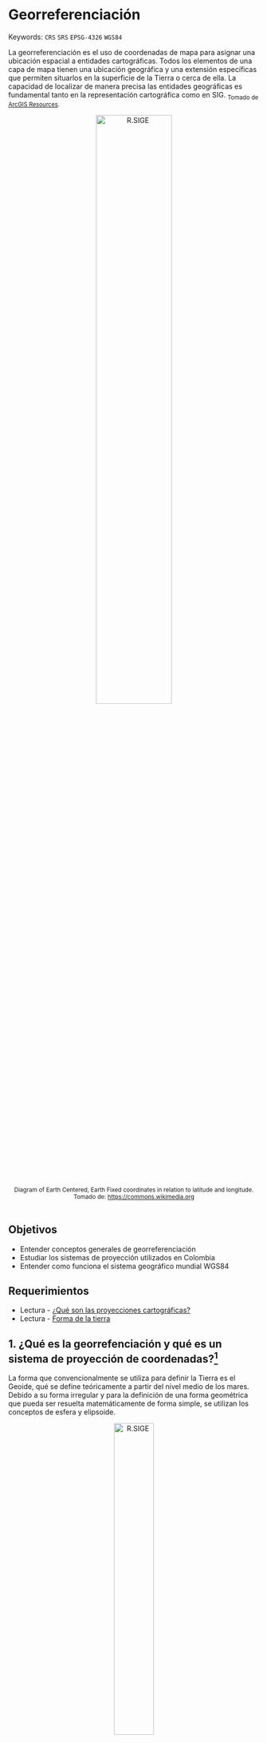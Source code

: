 # Georreferenciación
Keywords: `CRS` `SRS` `EPSG-4326` `WGS84`

La georreferenciación es el uso de coordenadas de mapa para asignar una ubicación espacial a entidades cartográficas. Todos los elementos de una capa de mapa tienen una ubicación geográfica y una extensión específicas que permiten situarlos en la superficie de la Tierra o cerca de ella. La capacidad de localizar de manera precisa las entidades geográficas es fundamental tanto en la representación cartográfica como en SIG. <sub>Tomado de [ArcGIS Resources](https://resources.arcgis.com/es/help/getting-started/articles/026n0000000s000000.htm).</sub>

<div align="center"><img src="graph/ECEF.svg" alt="R.SIGE" width="55%" border="0" /><sub><br>Diagram of Earth Centered, Earth Fixed coordinates in relation to latitude and longitude.<br>Tomado de: <a href="https://commons.wikimedia.org/wiki/File:ECEF.svg">https://commons.wikimedia.org</a></sub><br><br></div>


## Objetivos

* Entender conceptos generales de georreferenciación
* Estudiar los sistemas de proyección utilizados en Colombia
* Entender como funciona el sistema geográfico mundial WGS84


## Requerimientos

* Lectura - [¿Qué son las proyecciones cartográficas?](https://resources.arcgis.com/es/help/main/10.1/index.html#//003r00000001000000)
* Lectura - [Forma de la tierra](https://es.wikipedia.org/wiki/Forma_de_la_Tierra)


## 1. ¿Qué es la georrefenciación y qué es un sistema de proyección de coordenadas?[^1]

La forma que convencionalmente se utiliza para definir la Tierra es el Geoide, qué se define teóricamente a partir del nivel medio de los mares. Debido a su forma irregular y para la definición de una forma geométrica que pueda ser resuelta matemáticamente de forma simple, se utilizan los conceptos de esfera y elipsoide.

<div align="center"><img src="graph/Topografia-geoide-y-elipsoide.png" alt="R.SIGE" width="40%" border="0" /><sub><br>Relaciones geométricas entre la superficie topográfica de la Tierra, el geoide y el elipsoide, necesarias para una cartografía de precisión<br>Tomado de: <a href="http://www.albireotopografia.es/topografia-basica-iii-la-forma-de-la-tierra/">www.albireotopografia.es</a></sub><br><br></div>

La georreferenciación es el proceso utilizado para determinar la posición de un objeto o un conjunto de datos mediante un sistema de coordenadas referidas a la superficie terrestre. Los sistemas de coordenadas son un conjunto de parámetros que permiten definir inequívocamente la posición de cualquier punto en un espacio geométrico respecto a un punto denominado origen.

La correcta descripción de la ubicación y la forma de entidades requiere un marco para definir ubicaciones del mundo real. Un sistema de coordenadas geográficas se utiliza para asignar ubicaciones geográficas a los objetos. Un sistema de coordenadas de latitud-longitud global es uno de esos marcos. Otro marco es un sistema de coordenadas cartesianas o planas que surge a partir del marco global.

Los mapas representan ubicaciones en la superficie de la Tierra que utilizan cuadrículas, gratículas y marcas de graduación con etiquetas de diversas ubicaciones terrestres (tanto en medidas de latitud-longitud como en sistemas de coordenadas proyectadas -como metros de UTM-). Los elementos geográficos incluidos en diversas capas de un mapa se trazan en un orden específico (uno sobre otro) para la extensión del mapa determinada.

Los datasets o conjuntos de datos SIG, incluyen ubicaciones de coordenadas dentro de un sistema de coordenadas cartesianas o globales para registrar ubicaciones y formas geográficas. De este modo, es posible superponer capas de datos SIG sobre la superficie de la Tierra.


### 1.1. Latitud y longitud
<sub>Referencia: tomado de https://resources.arcgis.com</sub>

Un método para describir la posición de una ubicación geográfica en la superficie de la Tierra consiste en utilizar mediciones esféricas de latitud y longitud. Estas son mediciones de los ángulos (en grados) desde el centro de la Tierra hasta un punto en su superficie. Este tipo de sistema de referencia de coordenadas generalmente se denomina sistema de coordenadas geográficas.

<div align="center"><img src="graph/LatitudeLongitude.png" alt="R.SIGE" width="30%" border="0" /><sub><br>Latitud t Longitud<br>Tomado de: <a href="https://resources.arcgis.com/es/help/getting-started/articles/026n0000000s000000.htm">https://resources.arcgis.com</a></sub><br><br></div>

La longitud mide ángulos en una dirección este-oeste. Las mediciones de longitud comúnmente se basan en el meridiano de Greenwich, que es una línea imaginaria que realiza un recorrido desde el Polo Norte, a través de Greenwich, Inglaterra, hasta el Polo Sur. Este ángulo es de longitud 0. El oeste del meridiano de Greenwich por lo general se registra como longitud negativa y el este, como longitud positiva. Por ejemplo, la ubicación de Los Angeles, California, tiene una latitud de aproximadamente +33 grados, 56 minutos y una longitud de -118 grados, 24 minutos.

<div align="center"><img src="graph/ParallelsMeridians.png" alt="R.SIGE" width="40%" border="0" /><sub><br>Latitud t Longitud<br>Tomado de: <a href="https://resources.arcgis.com/es/help/getting-started/articles/026n0000000s000000.htm">https://resources.arcgis.com</a></sub><br><br></div>

Si bien la longitud y la latitud se pueden ubicar en posiciones exactas de la superficie de la Tierra, no proporcionan unidades de medición uniformes de longitud y distancia. Solo a lo largo del ecuador la distancia que representa un grado de longitud se aproxima a la distancia que representa un grado de latitud. Esto se debe a que el ecuador es la única línea paralela que es tan extensa como el meridiano. 

> Los círculos con el mismo radio que la Tierra esférica se denominan círculos grandes. El ecuador y todos los meridianos conforman círculos grandes.

Por encima y por debajo del ecuador, los círculos que definen las líneas paralelas de latitud se vuelven gradualmente más pequeños hasta que se convierten en un solo punto en los Polos Norte y Sur donde convergen los meridianos. Mientras los meridianos convergen hacia los polos, la distancia que representa un grado de longitud disminuye a cero. 

> En el esferoide de Clarke 1866, un grado de longitud en el ecuador equivale a 111,321 kilómetros, mientras que a una latitud de 60° solo equivale a 55,802 kilómetros. Ya que los grados de latitud y longitud no poseen una longitud estándar, no es posible medir distancias o áreas en forma precisa o visualizar datos fácilmente en un mapa plano o una pantalla de ordenador. Utilizar muchas aplicaciones (aunque no todas) de representación cartográfica y análisis SIG a menudo requiere un marco de coordenadas planas más estable, que suministran los sistemas de coordenadas proyectadas. De forma alternativa, algunos de los algoritmos utilizados para los operadores espaciales tienen en cuenta el comportamiento geométrico de los sistemas de coordenadas esféricas (geográficas).

### 1.2. Proyecciones de mapa a través de coordenadas cartesianas
<sub>Referencia: tomado de https://resources.arcgis.com</sub>

Un sistema de coordenadas proyectadas es cualquier sistema de coordenadas diseñado para una superficie llana, como un mapa impreso o una pantalla de ordenador.

Los sistemas de coordenadas cartesianas en 2D y 3D brindan el mecanismo para describir la ubicación y la forma geográfica de las entidades utilizando los valores x e y (y, como podrá leer más adelante, utilizando columnas y filas en rásteres).

El sistema de coordenadas cartesianas utiliza dos ejes: uno horizontal (x), que representa el este y el oeste, y otro vertical (y), que representa el norte y el sur. El punto de intersección de los ejes se denomina el origen. Las ubicaciones de los objetos geográficos se definen en relación al origen, utilizando la notación (x,y), donde x se refiere a la distancia del eje horizontal, e y se refiere a la distancia del eje vertical. El origen se define como (0,0).

En la ilustración que se muestra a continuación, la notación (4,3) registra un punto que se encuentra cuatro unidades por encima en x y tres unidades por encima en y desde el origen.

<div align="center"><img src="graph/CartesianCoordinates.png" alt="R.SIGE" width="20%" border="0" /><sub><br>Latitud t Longitud<br>Tomado de: <a href="https://resources.arcgis.com/es/help/getting-started/articles/026n0000000s000000.htm">https://resources.arcgis.com</a></sub><br><br></div>


### 1.3. Sistemas de coordenadas en 3D
<sub>Referencia: tomado de https://resources.arcgis.com</sub>

Cada vez más sistemas de coordenadas proyectadas utilizan un valor z para medir la elevación por encima o por debajo del nivel del mar.

En la ilustración que se muestra a continuación, la notación (2,3,4) registra un punto que está dos unidades por encima de x y tres unidades por encima de y desde el origen, y cuya elevación está cuatro unidades por encima de la superficie de la Tierra (4 metros por encima del nivel del mar).

<div align="center"><img src="graph/3DCoordinates.png" alt="R.SIGE" width="30%" border="0" /><sub><br>Latitud t Longitud<br>Tomado de: <a href="https://resources.arcgis.com/es/help/getting-started/articles/026n0000000s000000.htm">https://resources.arcgis.com</a></sub><br><br></div>


### 1.4. Propiedades y distorsión en proyecciones del mapa  
<sub>Referencia: tomado de https://resources.arcgis.com</sub>

Debido a que la Tierra generalmente es considerada esférica, uno de los desafíos que deben afrontar los cartógrafos o profesionales de SIG es cómo representar al mundo real por medio de un sistema de coordenadas llanas o planas. Para poder comprender el dilema, piense cómo aplanaría una pelota de básquetbol; esto no se puede hacer sin distorsionar su forma o crear áreas de discontinuidad. El proceso de aplanamiento de la Tierra se denomina proyección, de ahí el término proyección de mapas.

Un sistema de coordenadas proyectadas se define sobre una superficie plana de dos dimensiones. Las coordenadas proyectadas se pueden definir en 2D (x,y) o 3D (x,y,z), donde las mediciones x,y representan la ubicación en la superficie de la Tierra y z representaría la altura por encima o por debajo del nivel del mar.

<div align="center"><img src="graph/ProjectionFamilies.png" alt="R.SIGE" width="40%" border="0" /><sub><br>Latitud t Longitud<br>Tomado de: <a href="https://resources.arcgis.com/es/help/getting-started/articles/026n0000000s000000.htm">https://resources.arcgis.com</a></sub><br><br></div>

<div align="center"><img src="graph/ProjectionDistortion.png" alt="R.SIGE" width="35%" border="0" /><sub><br>Latitud t Longitud<br>Tomado de: <a href="https://resources.arcgis.com/es/help/getting-started/articles/026n0000000s000000.htm">https://resources.arcgis.com</a></sub><br><br></div>

A diferencia de un sistema de coordenadas geográficas, un sistema de coordenadas proyectadas posee longitudes, ángulos y áreas constantes en las dos dimensiones. Sin embargo, todas las proyecciones de mapa que representan la superficie de la Tierra como un mapa plano crean distorsiones en algún aspecto de la distancia, el área, la forma o la dirección.

Como usuarios SIG, debemos lidiar con estas limitaciones utilizando proyecciones de mapa que se adaptan al uso previsto, su ubicación geográfica específica y la extensión deseada. El software SIG también puede transformar la información entre sistemas de coordenadas distintos para admitir la integración de datasets guardados en sistemas de coordenadas que difieren y para respaldar diversos flujos de trabajo fundamentales.

Muchas proyecciones de mapas están diseñadas para fines específicos. Se podría usar una proyección de mapa para preservar la forma y otra para preservar el área (proyecciones conformes frente a proyecciones de áreas equivalentes).

Estas propiedades (la proyección de mapa, junto con esferoide y datum) se convierten en parámetros importantes en la definición del sistema de coordenadas para cada dataset SIG y cada mapa. Al registrar descripciones detalladas de estas propiedades para cada dataset SIG, los equipos pueden volver a proyectar y transformar las ubicaciones geográficas de los elementos de dataset aleatoriamente en cualquier sistema de coordenadas adecuado. Por lo tanto, es posible integrar y combinar información de múltiples capas SIG independientemente de sus sistemas de coordenadas. Esta es una función fundamental de los sistemas SIG. La ubicación precisa comprende la base de casi todas las operaciones SIG.


## 2. Sistemas de referencia y proyección cartográfica en Colombia

Las coordenadas determinadas para el desarrollo de proyectos que requieran datos espaciales deben estar ligadas al **Marco Geocéntrico Nacional de Referencias – MAGNA**, razón por lo cual es necesario regirse por las **“Técnicas de georreferenciación para levantamientos topográficos ligados a MAGNA”** expedidos por el Instituto Geográfico Agustín Codazzi – IGAC.


### 2.1. Sistema de referencia horizontal datum MAGNA-SIRGAS, EPSG:4686

Mediante resolución No. 068 de 2005 se adoptó como único datum oficial de Colombia el Marco Geocéntrico Nacional de Referencia MAGNA (Según resolución MAGNA-SIRGAS), cuyos parámetros son:

<div align="center">

| Parámetro o constante                                                                                                                             | Valor                                            |
|:--------------------------------------------------------------------------------------------------------------------------------------------------|:-------------------------------------------------|
| Código [EPSG](https://en.wikipedia.org/wiki/EPSG_Geodetic_Parameter_Dataset)                                                                      | 4686                                             |
| Primer meridiano                                                                                                                                  | Greenwich 0,000000000000000000 Grados decimales  |
| [Datum geodésico](https://es.wikipedia.org/wiki/Sistema_de_referencia_geod%C3%A9sico)                                                             | MAGNA_SIRGAS                                     |
| [Elipsoide](https://es.wikipedia.org/wiki/Elipsoide)                                                                                              | GRS 1980                                         |
| Semieje mayor (a), metros                                                                                                                         | 6378137                                          |
| Semieje menor (b), metros                                                                                                                         | 6356752.314                                      |
| Aplanamiento inverso o recíproco (1/f), f = (a - b) / a                                                                                           | 298.2572201                                      |
| [ITRF](https://en.wikipedia.org/wiki/International_Terrestrial_Reference_System_and_Frame) - International Terrestrial Reference System and Frame | 1994, Época 1995.4                               |

</div>

> Los valores del semieje mayor y semieje menor corresponden a los parámetros del elipsoide.

<div align="center"><img src="graph/EPSG4686.png" alt="R.SIGE" width="70%" border="0" /><sub><br>Visualización de sistema de proyección usando QGIS <br>Tomado de: <a href="https://qgis.org/">https://qgis.org/</a></sub><br><br></div>


### 2.2. Sistema de referencia vertical

Las alturas estarán referidas al nivel medio del mar definidas por el mareógrafo de Buenaventura.

[Red de Vértices Pasivos y de Control Vertical](https://redgeodesica.igac.gov.co/redes/redes_interna/red_pasiva_nivelacion.html): Es la red compuesta de vértices materializados en campo en monumentaciones tipo mojones, pilastras, incrustaciones y obeliscos. En el caso colombiano, los datos coordenados de la Red Geodésica GNSS Nacional Pasiva, se encuentran vinculados al IRTF 2014, época de referencia 2018.0 y elipsoide GRS-80.


### 2.3. Proyección cartográfica por orígenes, EPSG: 3114 a 3118

La proyección cartográfica, que consiste en la representación de la superficie terrestre sobre un plano, mediante un sistema bidimensional de coordenadas rectangulares, que muestra la correspondencia biunívoca entre los puntos de la superficie terrestre (φ, λ) y sus equivalentes sobre un plano de proyección (N, E), se ha establecido para Colombia usando el sistema Gauss – Krüger, el cual consiste en una representación conforme del elipsoide sobre un plano; es decir, que el ángulo formado entre dos líneas sobre la superficie terrestre se mantiene al ser estas proyectadas sobre un plano. Los meridianos y paralelos se interceptan perpendicularmente, pero no son líneas rectas, sino curvas complejas, excepto el meridiano central (de tangencia) y el paralelo de referencia. La escala de representación permanece constante sobre el meridiano central; pero esta varía al alejarse de aquel, introduciendo deformaciones en función de la longitud (λ). Por tal razón, el desarrollo de la proyección se controla mediante husos, que en el caso de Colombia se extienden al lado y lado del meridiano central.

<div align="center"><img src="graph/SRSGaussKruger.png" alt="R.SIGE" width="60%" border="0" /><sub><br>Sistema de proyección cartográfica Gauss-Krüger<br>Tomado de: <a href="https://www.researchgate.net/figure/Figura-20-Sistema-de-proyeccion-cartografica-Gauss-Kruger_fig9_277276925">https://www.researchgate.net</a></sub><br><br></div>

El sistema de proyección UTM (Universal Transverse Mercator) corresponde con el de Gauss – Krüger, solo que utiliza un factor de escala equivalente a m= 0,9996 para el meridiano central y husos de 6°.

En Colombia, el origen principal de coordenadas Gauss – Krüger se definió en la pilastra sur del observatorio Astronómico de Bogotá, asignándole los valores N= 1000000 m y E= 1000000 m. Los orígenes complementarios se han establecido a 3º y 6º de longitud al este y oeste de dicho punto. Este sistema se utiliza para la elaboración de cartografía a escalas menores que 1: 1.500.000, donde se proyecta la totalidad del territorio nacional. También se utiliza para cartografía a escalas entre 1: 10.000 y 1: 500.000 de las zonas pobladas comprendidas en la zona de 3º correspondiente.

<div align="center">

Coordenadas elipsoidales MAGNA – SIRGAS de los orígenes Gauss – Krüger en Colombia

Latitud origen definida para todos los orígenes (N)

|  Grados  |  Minutos  |  Segundos  | Grados decimales  |
|:--------:|:---------:|:----------:|:------------------|
|    4     |    35     |  46.3215   | 4.59620041666667  |

Longitudes por cada orígen (W)

| Origen                 | Grados  |  Minutos  |  Segundos  | Grados decimales  | EPSG  |
|:-----------------------|:-------:|:---------:|:----------:|:------------------|:-----:|
| MAGNA_OrigenEsteEste   |   -68   |     4     |  39.0285   | -68.0775079166666 | 3118  |
| MAGNA_OrigenEste       |   -71   |     4     |  39.0285   | -71.0775079166666 | 3117  |
| MAGNA_OrigenBogota     |   -74   |     4     |  39.0285   | -74.0775079166666 | 3116  |
| MAGNA_OrigenOeste      |   -77   |     4     |  39.0285   | -77.0775079166666 | 3115  |
| MAGNA_OrigenOesteOeste |   -80   |     4     |  39.0285   | -80.0775079166666 | 3114  |

Coordenadas Gauss – Krüger

|  Falso norte (m)  |  False este (m)   |
|:-----------------:|:-----------------:|
|      1000000      |      1000000      |

</div>

> Dado el requerimiento propio de la proyección Gauss – Krüger de introducir varios orígenes para la representación cartográfica del territorio colombiano, pueden presentarse puntos diferentes con valores de coordenadas idénticos, de allí debe prestarse especial atención al huso o zona en la que se encuentra el punto de interés, de modo que se eviten incongruencias al obtener coordenadas geográficas a partir de las planas (N, E).

<div align="center"><img src="graph/IGACOrigenesGaussGruger.png" alt="R.SIGE" width="50%" border="0" /><sub><br>Orígenes de la proyección Gauss-Krüger para Colombia <br>Tomado de: <a href="https://www.igac.gov.co/">https://www.igac.gov.co/</a></sub><br><br></div>

<div align="center">
Visualización de sistemas de proyección usando QGIS<br>
<img src="graph/EPSG3114.png" alt="R.SIGE" width="480" border="0" />
<img src="graph/EPSG3115.png" alt="R.SIGE" width="480" border="0" />
<img src="graph/EPSG3116.png" alt="R.SIGE" width="480" border="0" />
<img src="graph/EPSG3117.png" alt="R.SIGE" width="480" border="0" />
<img src="graph/EPSG3118.png" alt="R.SIGE" width="480" border="0" />
</div>


### 2.4. Proyección cartográfica origen nacional único Colombia, EPSG:9377 o ESRI: 103599[^2] 

El establecimiento de las condiciones técnicas mínimas que deben tener los productos básicos de cartografía oficial, serán los definidos de conformidad con lo dispuesto por la Resolución 471 del 14 de mayo de 2020 y la posterior Resolución 529 del 05 de junio de 2020, emitidas por el Instituto Geográfico Agustín Codazzi - IGAC, o la norma que la modifique y sustituya, para ello y para garantizar la homogeneidad y continuidad en la representación de los elementos del territorio, así como facilitar los trabajos relacionados con la gestión de coordenadas en el país. En tal sentido, los proyectos, obras o actividades, sujetos al licenciamiento ambiental, deben ajustar su información geográfica a los lineamientos establecidos en la referida normatividad, para la evaluación y seguimiento de los estudios ambientales y/o presentación de los Informes de Cumplimiento Ambiental.

El sistema de proyección cartográfico para Colombia, con un único origen, consiste en una proyección cartográfica Transversa de Mercator Secante, cuyos parámetros están establecidos en el literal i Sistema de Referencia del artículo 4 de la resolución 471 de 2020, los cuales pueden configurarse en software especializado para procesamiento de información geográfica.

```
PROJCS["MAGNA_Colombia_Origen_Unico",GEOGCS["GCS_MAGNA",DATUM["D_MAGNA",SPHEROID["GRS_1980",6378137.0,298.257222101]],PRIMEM["Greenwich",0.0],UNIT["Degree",0.0174532925199433]],PROJECTION["Transverse_Mercator"],PARAMETER["False_Easting",5000000.0],PARAMETER["False_Northing",2000000.0],PARAMETER["Central_Meridian",-73.0],PARAMETER["Scale_Factor",0.9992],PARAMETER["Latitude_Of_Origin",4.0],UNIT["Meter",1.0]]
```

<div align="center">

Latitud y longitud origen en grados decimales

|  Latitud (dd)  |  Longitud (dd)  |
|:--------------:|:---------------:|
|       4        |       -73       |

Coordenadas

|  Falso norte (m)  |  False este (m)  |
|:-----------------:|:----------------:|
|      2000000      |     5000000      |

</div>

<div align="center">
Visualización del sistema de proyección usando QGIS<br>
<img src="graph/EPSG9377.png" alt="R.SIGE" width="480" border="0" />
</div>


### 2.5. Proyección cartesiana

El sistema de proyección cartesiana equivale a una representación conforme del elipsoide sobre un plano paralelo al tangente que rozaría al elipsoide en el punto origen (φ0, λ0). La proyección del meridiano que pasa por este punto representa el eje de coordenada Norte. No obstante, los puntos sobre el elipsoide y los equivalentes proyectados sobre el plano no tienen una relación geométrica, Esta es puramente matemática. La proyección cartesiana es utilizada para la elaboración de planos de ciudades (cartografía a escalas mayores que 1: 5000), de allí, existen tantos orígenes de coordenadas cartesianas como ciudades o municipios. El plano de proyección se define sobre la altitud media de la zona poblacional a representar.

Al igual que en el sistema de Gauss – Krüger, la proyección cartesiana puede presentarse para ambigüedades en la definición unívoca de coordenadas, por tal razón, Estas siempre van acompañadas del origen al que se refieren.

Los parámetros de coordenadas geográficas y planas asignadas para el origen del sistema son suministrados por el Instituto Geográfico Agustín Codazzi, para cada proyecto, mediante certificado de Origen Cartesiano.

<div align="center"><img src="graph/CartesianProjection.png" alt="R.SIGE" width="40%" border="0" /><sub><br>Proyección cartesiana<br>Tomado de: <a href="https://www.igac.gov.co/">https://www.igac.gov.co/</a></sub><br><br></div>


### 2.6. Elipsoide GRS80 (Geodetic Reference System, 1980)

El elipsoide GRS80 fue definido y adoptado oficialmente por la Asociación Internacional de Geodesia (AIG: International Association of Geodesy) de la Unión Internacional de Geodesia y Geofísica (IUGG: International Union of Geodesy and Geophysics) en 1979. Este es el elipsoide asociado al ITRS (Sistema Internacional de Referencia Terreste), por tanto, a SIRGAS (Sistema de Referencia Geocéntrico para Las Américas) y a MAGNA. En la práctica equivale al elipsoide WGS84 (World Geodetic System, 1984). Sus constantes son: 

<div align="center"><img src="graph/GRS80.png" alt="R.SIGE" width="70%" border="0" /><sub><br>Proyección cartesiana<br>Tomado de: <a href="https://www.igac.gov.co/">https://www.igac.gov.co/</a></sub><br><br></div>


## 3. Sistema geodésico mundial WGS84 – EPSG: 4326 

El WGS84 es un sistema de coordenadas geográficas mundial que permite localizar cualquier punto de la Tierra (sin necesitar otro de referencia) por medio de tres unidades dadas. WGS84 son las siglas en inglés de World Geodetic System 84 que significa Sistema Geodésico Mundial 1984. 

El Sistema Geodésico Mundial es un estándar para su uso en la cartografía, geodesia y navegación. Cuenta con un estándar de coordenadas de la Tierra, un estándar de referencia de la superficie esférica (el dato o elipsoide de referencia) para los datos de altitud primas, y una superficie equipotencial gravitacional (el geoide) que define el nivel del mar nominal. El origen de coordenadas de WGS84 está destinado a ser ubicado en el centro de la masa de la Tierra, se cree que el error es menos de 2 cm por lo que es en la que se basa el Sistema de Posicionamiento Global (GPS).

<div align="center">
Visualización del sistema de proyección usando QGIS<br>
<img src="graph/EPSG4326.png" alt="R.SIGE" width="100%" border="0" /><br>
</div>

El sistema de referencia WGS84 es un sistema global geocéntrico, definido por los parámetros:

Origen: Centro de masa de la Tierra

Sistemas de ejes coordenados:

* Eje Z: dirección del polo de referencia del IERS - The International Earth Rotation Service
* Eje X: intersección del meridiano origen definido en 1984 por el BIH y el plano del Ecuador (incertidumbre de 0.005”).
* Eje Y: eje perpendicular a los dos anteriores y coincidentes en el origen.

Elipsoide WGS84: elipsoide de revolución definido por los parámetros:

* Semieje mayor (a) = 6378137 m
* Semieje menor (b) = 6356752.31424 m
* Achatamiento f: 1 / 298,257223563

Constante de Gravitación Terrestre
* GM = 3,986004418x1014 m³/s²

Velocidad angular

* ω = 7,292115x10-5 rad/s

Coeficiente de forma dinámica

* J2= -484,166 85 x 10-6

> El WGS84 utiliza el meridiano de referencia IERS definido por la Oficina Internacional de l'Heure. Se definió por la compilación de las observaciones de estrellas en diferentes países. La media de estos datos causó un desplazamiento de unos 100 metros al este lejos del Meridiano de Greenwich en Greenwich en el Reino Unido. 


## Referencias

* https://resources.arcgis.com/es/help/getting-started/articles/026n0000000s000000.htm
* http://www.albireotopografia.es/topografia-basica-iii-la-forma-de-la-tierra/topografia-geoide-y-elipsoide/
* http://www.publicacions.ub.edu/liberweb/astronomia_esferica/material/version_pdf/Tomo%201/2.1%20Elipsoide%20terrestre.pdf
* Especificaciones técnicas cartografía básica. Anexo 2 – Tipos de coordenadas manejados en Colombia, Instituto Geográfico Agustín Codazzi – IGAC. Subdirección Geografía y Cartografía. 
* Especificaciones técnicas cartografía básica, Instituto Geográfico Agustín Codazzi – IGAC. Subdirección Geografía y Cartografía. 2016


## Control de versiones

| Versión    | Descripción                                | Autor                                      | Horas |
|------------|:-------------------------------------------|--------------------------------------------|:-----:|
| 2018.07.22 | Versión inicial contenida en el curso TSIG | [rcfdtools](https://github.com/rcfdtools)  |   8   |
| 2024.06.25 | Versión adaptada curso SIGE                | [rcfdtools](https://github.com/rcfdtools)  |   4   |


_R.SIGE es de uso libre para fines académicos, conoce nuestra licencia, cláusulas, condiciones de uso y como referenciar los contenidos publicados en este repositorio, dando [clic aquí](LICENSE.md)._

_¡Encontraste útil este repositorio!, apoya su difusión marcando este repositorio con una ⭐ o síguenos dando clic en el botón Follow de [rcfdtools](https://github.com/rcfdtools) en GitHub._

| [:arrow_backward: Anterior](../GISBasic/Readme.md) | [:house: Inicio](../../README.md) | [:beginner: Ayuda / Colabora](https://github.com/rcfdtools/R.SIGE/discussions/4)  | [Siguiente :arrow_forward:]() |
|--------------------------------------------|-----------------------------------|-----------------------------------------------------------------------------------|---------------|

[^1]: https://geoportal.igac.gov.co y https://resources.arcgis.com/
[^2]: https://www.anla.gov.co/01_anla/entidad/subdirecciones-y-oficinas/instrumentos-permisos-y-tramites-ambientales/sistema-de-informacion-geografica